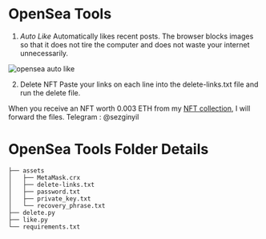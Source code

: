 # OpenSea Tools

1. *Auto Like*
Automatically likes recent posts. The browser blocks images so that it does not tire the computer and does not waste your internet unnecessarily.

![opensea auto like](https://media.giphy.com/media/cSBN03CfjO1cQAwN8G/giphy.gif)

2. Delete NFT
Paste your links on each line into the delete-links.txt file and run the delete file.

When you receive an NFT worth 0.003 ETH from my [NFT collection](https://opensea.io/PiDigits), I will forward the files. Telegram : @sezginyil

# OpenSea Tools Folder Details
    ├── assets
    │   ├── MetaMask.crx
    │   ├── delete-links.txt
    │   ├── password.txt
    │   ├── private_key.txt
    │   └── recovery_phrase.txt
    ├── delete.py
    ├── like.py
    └── requirements.txt
